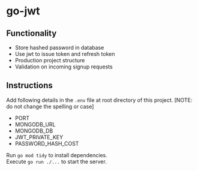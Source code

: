# go-jwt

## Functionality

- Store hashed password in database
- Use jwt to issue token and refresh token
- Production project structure
- Validation on incoming signup requests

## Instructions

Add following details in the `.env` file at root directory of this project. [NOTE: do not change the spelling or case]

- PORT
- MONGODB_URL
- MONGODB_DB
- JWT_PRIVATE_KEY
- PASSWORD_HASH_COST

Run `go mod tidy` to install dependencies.  
Execute `go run ./...` to start the server.
